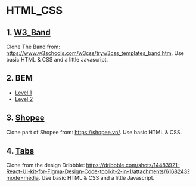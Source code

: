 # HTML_CSS
## 1. [W3_Band](https://hexhro.github.io/w3_band/) 
  Clone The Band from: https://www.w3schools.com/w3css/tryw3css_templates_band.htm. Use basic HTML & CSS and a little Javascript.
## 2. BEM
  - [Level 1](https://hexhro.github.io/bem/level1/index.html) 
  - [Level 2](https://hexhro.github.io/bem/level2/index.html) 
## 3. [Shopee](https://hexhro.github.io/shopee/)
  Clone part of Shopee from: https://shopee.vn/. Use basic HTML & CSS.
## 4. [Tabs](https://hexhro.github.io/tabs/index.html)
  Clone from the design Dribbble: https://dribbble.com/shots/14483921-React-UI-kit-for-Figma-Design-Code-toolkit-2-in-1/attachments/6168243?mode=media. Use basic HTML & CSS and a little Javascript.